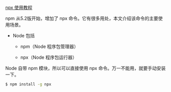 [npx 使用教程](https://www.ruanyifeng.com/blog/2019/02/npx.html)





npm 从5.2版开始，增加了 npx 命令。它有很多用处，本文介绍该命令的主要使用场景。

* Node 包括

    * npm（Node 程序包管理器）

    * npx（Node 程序包运行器）

Node 自带 npm 模块，所以可以直接使用 npx 命令。万一不能用，就要手动安装一下。

```sh
$ npm install -g npx
```

